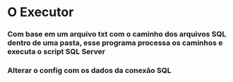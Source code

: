 # O Executor
### Com base em um arquivo txt com o caminho dos arquivos SQL dentro de uma pasta, esse programa processa os caminhos e executa o script SQL Server
### Alterar o config com os dados da conexão SQL
